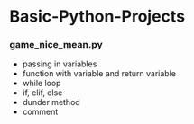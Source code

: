 # Basic-Python-Projects

### game_nice_mean.py

* passing in variables
* function with variable and return variable
* while loop
* if, elif, else
* dunder method
* comment
